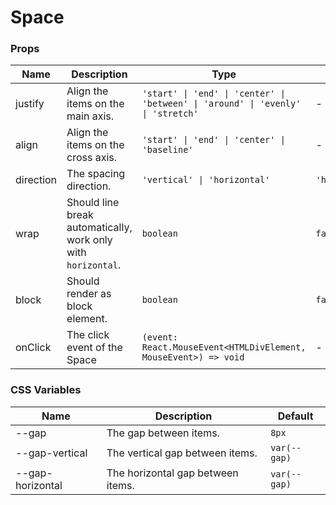 # Space

<code src="./demos/demo1.tsx"></code>

### Props

| Name      | Description                                                   | Type                                                                             | Default        |
| --------- | ------------------------------------------------------------- | -------------------------------------------------------------------------------- | -------------- |
| justify   | Align the items on the main axis.                             | `'start' \| 'end' \| 'center' \| 'between' \| 'around' \| 'evenly' \| 'stretch'` | -              |
| align     | Align the items on the cross axis.                            | `'start' \| 'end' \| 'center' \| 'baseline'`                                     | -              |
| direction | The spacing direction.                                        | `'vertical' \| 'horizontal'`                                                     | `'horizontal'` |
| wrap      | Should line break automatically, work only with `horizontal`. | `boolean`                                                                        | `false`        |
| block     | Should render as block element.                               | `boolean`                                                                        | `false`        |
| onClick   | The click event of the Space                                  | `(event: React.MouseEvent<HTMLDivElement, MouseEvent>) => void`                  | -              |

### CSS Variables

| Name             | Description                       | Default      |
| ---------------- | --------------------------------- | ------------ |
| --gap            | The gap between items.            | `8px`        |
| --gap-vertical   | The vertical gap between items.   | `var(--gap)` |
| --gap-horizontal | The horizontal gap between items. | `var(--gap)` |
